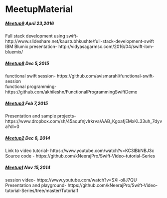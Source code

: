 # MeetupMaterial
<H5><a href="http://www.meetup.com/SwiftBengaluru/events/229963536/">Meetup9</a> April 23,2016</H5>
Full stack development using swift- http://www.slideshare.net/kaustubhkushte/full-stack-development-swift <Br/>
IBM Blumix presentation- http://vidyasagarmsc.com/2016/04/swift-ibm-bluemix/

<H5><a href="http://www.meetup.com/SwiftBengaluru/events/226646911/">Meetup8</a> Dec 5,2015</H5>
functional swift session- https://github.com/avismarahl/functional-swift-session  <Br/>
functional programming- https://github.com/akhileshn/FunctionalProgrammingSwiftDemo  

<H5><a href="http://www.meetup.com/SwiftBengaluru/events/219955301/">Meetup3</a> Feb 7,2015</H5>
Presentation and sample projects- https://www.dropbox.com/sh/45aqufnjvlrkrva/AAB_KgoafjEMxKL33uh_7dyva?dl=0

<H5><a href="http://www.meetup.com/SwiftBengaluru/events/219043776/">Meetup2</a> Dec 6, 2014</H5>
Link to video tutorial- https://www.youtube.com/watch?v=KC3lBbNBJ3c <Br/>
Source code - https://github.com/kNeerajPro/Swift-Video-tutorial-Series

<H5><a href="http://www.meetup.com/SwiftBengaluru/events/216461272/">Meetup1</a> Nov 15,2014</H5>
session video- https://www.youtube.com/watch?v=SXl-olIJ7QU <Br/>
Presentation and playground- https://github.com/kNeerajPro/Swift-Video-tutorial-Series/tree/master/Tutorial1





